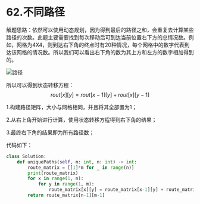# 62.不同路径

解题思路：依然可以使用动态规划，因为得到最后的路径之和，会重复去计算某些路径的次数。此题主要需要找到每次移动后可到达当前位置右下方的总情况数。例如，网格为4X4，则到达右下角的终点时有20种情况，每个网格中的数字代表到达该网格的情况数。所以我们可以看出右下角的数为其上方和左方的数字相加得到的。

![路径](F:\\Leetcode题解\\路径.png)

所以可以得到状态转移方程：
$$
rout[x][y] = rout[x-1][y] + rout[x][y-1]
$$

1.构建路径矩阵，大小与网格相同，并且将其全部置为1；

2.从右上角开始进行计算，使用状态转移方程得到右下角的结果；

3.最终右下角的结果即为所有路径数；

代码如下：

```python
class Solution:
    def uniquePaths(self, m: int, n: int) -> int:
        route_matrix = [[1]*m for _ in range(n)]
        print(route_matrix)
        for x in range(1, n):
            for y in range(1, m):
                route_matrix[x][y] = route_matrix[x-1][y] + route_matrix[x][y-1]
        return route_matrix[n-1][m-1]
```
